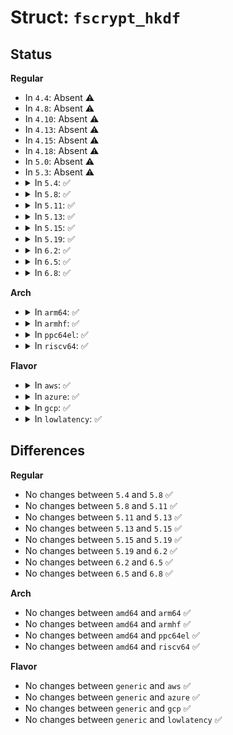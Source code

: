 # Struct: <code>fscrypt_hkdf</code>

## Status
<b>Regular</b>
<ul>
<li>
In <code>4.4</code>: Absent ⚠️
</li>
<li>
In <code>4.8</code>: Absent ⚠️
</li>
<li>
In <code>4.10</code>: Absent ⚠️
</li>
<li>
In <code>4.13</code>: Absent ⚠️
</li>
<li>
In <code>4.15</code>: Absent ⚠️
</li>
<li>
In <code>4.18</code>: Absent ⚠️
</li>
<li>
In <code>5.0</code>: Absent ⚠️
</li>
<li>
In <code>5.3</code>: Absent ⚠️
</li>
<li>
<details>
<summary>In <code>5.4</code>: ✅</summary>

```c
struct fscrypt_hkdf {
    struct crypto_shash *hmac_tfm;
};
```
</details>
</li>
<li>
<details>
<summary>In <code>5.8</code>: ✅</summary>

```c
struct fscrypt_hkdf {
    struct crypto_shash *hmac_tfm;
};
```
</details>
</li>
<li>
<details>
<summary>In <code>5.11</code>: ✅</summary>

```c
struct fscrypt_hkdf {
    struct crypto_shash *hmac_tfm;
};
```
</details>
</li>
<li>
<details>
<summary>In <code>5.13</code>: ✅</summary>

```c
struct fscrypt_hkdf {
    struct crypto_shash *hmac_tfm;
};
```
</details>
</li>
<li>
<details>
<summary>In <code>5.15</code>: ✅</summary>

```c
struct fscrypt_hkdf {
    struct crypto_shash *hmac_tfm;
};
```
</details>
</li>
<li>
<details>
<summary>In <code>5.19</code>: ✅</summary>

```c
struct fscrypt_hkdf {
    struct crypto_shash *hmac_tfm;
};
```
</details>
</li>
<li>
<details>
<summary>In <code>6.2</code>: ✅</summary>

```c
struct fscrypt_hkdf {
    struct crypto_shash *hmac_tfm;
};
```
</details>
</li>
<li>
<details>
<summary>In <code>6.5</code>: ✅</summary>

```c
struct fscrypt_hkdf {
    struct crypto_shash *hmac_tfm;
};
```
</details>
</li>
<li>
<details>
<summary>In <code>6.8</code>: ✅</summary>

```c
struct fscrypt_hkdf {
    struct crypto_shash *hmac_tfm;
};
```
</details>
</li>
</ul>
<b>Arch</b>
<ul>
<li>
<details>
<summary>In <code>arm64</code>: ✅</summary>

```c
struct fscrypt_hkdf {
    struct crypto_shash *hmac_tfm;
};
```
</details>
</li>
<li>
<details>
<summary>In <code>armhf</code>: ✅</summary>

```c
struct fscrypt_hkdf {
    struct crypto_shash *hmac_tfm;
};
```
</details>
</li>
<li>
<details>
<summary>In <code>ppc64el</code>: ✅</summary>

```c
struct fscrypt_hkdf {
    struct crypto_shash *hmac_tfm;
};
```
</details>
</li>
<li>
<details>
<summary>In <code>riscv64</code>: ✅</summary>

```c
struct fscrypt_hkdf {
    struct crypto_shash *hmac_tfm;
};
```
</details>
</li>
</ul>
<b>Flavor</b>
<ul>
<li>
<details>
<summary>In <code>aws</code>: ✅</summary>

```c
struct fscrypt_hkdf {
    struct crypto_shash *hmac_tfm;
};
```
</details>
</li>
<li>
<details>
<summary>In <code>azure</code>: ✅</summary>

```c
struct fscrypt_hkdf {
    struct crypto_shash *hmac_tfm;
};
```
</details>
</li>
<li>
<details>
<summary>In <code>gcp</code>: ✅</summary>

```c
struct fscrypt_hkdf {
    struct crypto_shash *hmac_tfm;
};
```
</details>
</li>
<li>
<details>
<summary>In <code>lowlatency</code>: ✅</summary>

```c
struct fscrypt_hkdf {
    struct crypto_shash *hmac_tfm;
};
```
</details>
</li>
</ul>

## Differences
<b>Regular</b>
<ul>
<li>
No changes between <code>5.4</code> and <code>5.8</code> ✅
</li>
<li>
No changes between <code>5.8</code> and <code>5.11</code> ✅
</li>
<li>
No changes between <code>5.11</code> and <code>5.13</code> ✅
</li>
<li>
No changes between <code>5.13</code> and <code>5.15</code> ✅
</li>
<li>
No changes between <code>5.15</code> and <code>5.19</code> ✅
</li>
<li>
No changes between <code>5.19</code> and <code>6.2</code> ✅
</li>
<li>
No changes between <code>6.2</code> and <code>6.5</code> ✅
</li>
<li>
No changes between <code>6.5</code> and <code>6.8</code> ✅
</li>
</ul>
<b>Arch</b>
<ul>
<li>
No changes between <code>amd64</code> and <code>arm64</code> ✅
</li>
<li>
No changes between <code>amd64</code> and <code>armhf</code> ✅
</li>
<li>
No changes between <code>amd64</code> and <code>ppc64el</code> ✅
</li>
<li>
No changes between <code>amd64</code> and <code>riscv64</code> ✅
</li>
</ul>
<b>Flavor</b>
<ul>
<li>
No changes between <code>generic</code> and <code>aws</code> ✅
</li>
<li>
No changes between <code>generic</code> and <code>azure</code> ✅
</li>
<li>
No changes between <code>generic</code> and <code>gcp</code> ✅
</li>
<li>
No changes between <code>generic</code> and <code>lowlatency</code> ✅
</li>
</ul>
